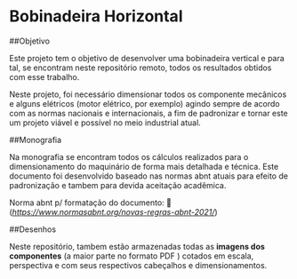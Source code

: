 # Bobinadeira Horizontal



##Objetivo

Este projeto tem o objetivo de desenvolver uma bobinadeira vertical e para tal, se encontram neste repositório remoto, todos os resultados obtidos com esse trabalho.

Neste projeto, foi necessário dimensionar todos os componente mecânicos e alguns elétricos (motor elétrico, por exemplo) agindo sempre de acordo com as normas nacionais e internacionais, a fim de padronizar e tornar este um projeto viável e possível no meio industrial atual.



##Monografia

Na monografia se encontram todos os cálculos realizados para o dimensionamento do maquinário de forma mais detalhada e técnica. Este documento foi desenvolvido baseado nas normas abnt atuais  para efeito de padronização e tambem para devida aceitação acadêmica.

Norma abnt p/ formatação do documento: :link: (*<https://www.normasabnt.org/novas-regras-abnt-2021/>*)



##Desenhos

Neste repositório, tambem estão armazenadas todas as **imagens dos componentes** (a maior parte no formato PDF ) cotados em escala, perspectiva e com seus respectivos cabeçalhos e dimensionamentos.

